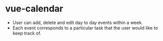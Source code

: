 # vue-calendar

* User can add, delete and edit day to day events within a week.
* Each event corresponds to a particular task that the user would like to keep track of.
